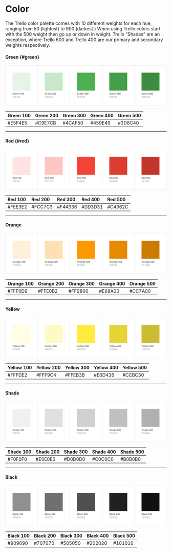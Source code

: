 # Color

The Trello color palette comes with 10 different weights for each hue, ranging from 50 \(lightest\) to 900 \(darkest.\) When using Trello colors start with the 500 weight then go up or down in weight. Trello “Shades” are an exception, where Trello 600 and Trello 400 are our primary and secondary weights respectively.

#### Green {#green}

![](/assets/foundations/color-Green.png)

| Green 100 | Green 200 | Green 300 | Green 400 | Green 500 |
| :--- | :--- | :--- | :--- | :--- |
| \#E5F4E5 | \#C9E7CB | \#4CAF50 | \#459E49 | \#3D8C40 |

---

#### Red {#red}

![](/assets/foundations/color-Red.png)

| Red 100 | Red 200 | Red 300 | Red 400 | Red 500 |
| :--- | :--- | :--- | :--- | :--- |
| \#FEE3E2 | \#FCC7C3 | \#F44336 | \#DD3D31 | \#C4362C |

---

#### Orange

![](/assets/foundations/color-Orange.png)

| Orange 100 | Orange 200 | Orange 300 | Orange 400 | Orange 500 |
| :--- | :--- | :--- | :--- | :--- |
| \#FFF0D9 | \#FFE0B2 | \#FF9800 | \#E68A00 | \#CC7A00 |

---

#### Yellow

![](/assets/foundations/color-Yellow.png)

| Yellow 100 | Yellow 200 | Yellow 300 | Yellow 400 | Yellow 500 |
| :--- | :--- | :--- | :--- | :--- |
| \#FFFDE2 | \#FFF9C4 | \#FFEB3B | \#E6D436 | \#CCBC30 |

---

#### Shade

![](/assets/foundations/color-Shade.png)

| Shade 100 | Shade 200 | Shade 300 | Shade 400 | Shade 500 |
| :--- | :--- | :--- | :--- | :--- |
| \#F0F0F0 | \#E0E0E0 | \#D0D0D0 | \#C0C0C0 | \#B0B0B0 |

---

#### Black

![](/assets/foundations/color-Black.png)

| Black 100 | Black 200 | Black 300 | Black 400 | Black 500 |
| :--- | :--- | :--- | :--- | :--- |
| \#909090 | \#707070 | \#505050 | \#202020 | \#101010 |



